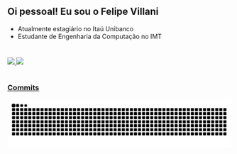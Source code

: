 ## Oi pessoal! Eu sou o Felipe Villani

- Atualmente estagiário no Itaú Unibanco
- Estudante de Engenharia da Computação no IMT

#

<div align="left">
  <a href="https://github.com/f7villani">
  <img height="180em" src="https://github-readme-stats.vercel.app/api?username=f7villani&show_icons=true&theme=github_dark&include_all_commits=true                     &count_private=true&hide_border=true&hide_rank=true&hide=stars&custom_title=Felipe's GitHub Stats&"/>
  <img height="180em" src="https://github-readme-stats.vercel.app/api/top-langs/?username=f7villani&layout=compact&langs_count=7&theme=github_dark&hide_border=true"/>
</div>
  
 #
 ### Commits  
 ![Snake animation](https://github.com/f7villani/f7villani/blob/output/github-contribution-grid-snake.svg)
